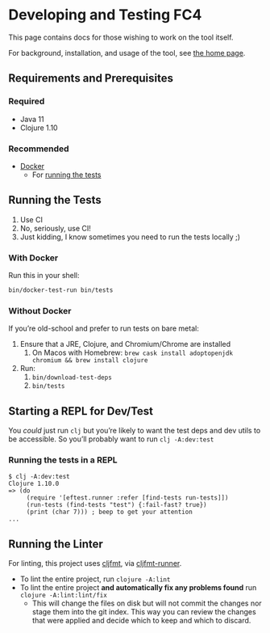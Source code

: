 # Developing and Testing FC4

This page contains docs for those wishing to work on the tool itself.

For background, installation, and usage of the tool, see [the home page](../).


## Requirements and Prerequisites

### Required

* Java 11
* Clojure 1.10

### Recommended

* [Docker](https://www.docker.com/)
  * For [running the tests](#running-the-tests)

## Running the Tests

1. Use CI
1. No, seriously, use CI!
1. Just kidding, I know sometimes you need to run the tests locally ;)

### With Docker

Run this in your shell:

```bash
bin/docker-test-run bin/tests
```

### Without Docker

If you’re old-school and prefer to run tests on bare metal:

1. Ensure that a JRE, Clojure, and Chromium/Chrome are installed
   1. On Macos with Homebrew: `brew cask install adoptopenjdk chromium && brew install clojure`
1. Run:
   1. `bin/download-test-deps`
   1. `bin/tests`

## Starting a REPL for Dev/Test

You _could_ just run `clj` but you’re likely to want the test deps and dev utils to be accessible.
So you’ll probably want to run `clj -A:dev:test`

### Running the tests in a REPL

```shell
$ clj -A:dev:test
Clojure 1.10.0
=> (do
     (require '[eftest.runner :refer [find-tests run-tests]])
     (run-tests (find-tests "test") {:fail-fast? true})
     (print (char 7))) ; beep to get your attention
...
```

## Running the Linter

For linting, this project uses [cljfmt](https://github.com/weavejester/cljfmt),
via [cljfmt-runner](https://github.com/JamesLaverack/cljfmt-runner).

* To lint the entire project, run `clojure -A:lint`
* To lint the entire project **and automatically fix any problems found** run
  `clojure -A:lint:lint/fix`
  * This will change the files on disk but will not commit the changes nor stage
    them into the git index. This way you can review the changes that were
    applied and decide which to keep and which to discard.
